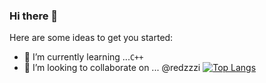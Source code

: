### Hi there 👋

Here are some ideas to get you started:

- 🌱 I’m currently learning ...`C++` 
- 👯 I’m looking to collaborate on ... @redzzzi
[![Top Langs](https://github-readme-stats.vercel.app/api/top-langs/?username=yeochaeeon&layout=compact)](https://github.com/delay-100/github-readme-stats)
